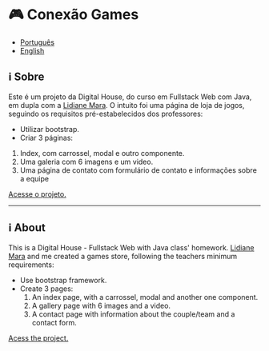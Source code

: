 # :video_game: Conexão Games

* [Português](https://github.com/gloriaporte/glorialidiane-conexao-games/#sobre)
* [English](https://github.com/gloriaporte/glorialidiane-conexao-games/#about)

## :information_source: Sobre

Este é um projeto da Digital House, do curso em Fullstack Web com Java, em dupla com a [Lidiane Mara](https://github.com/LidianeMara/conexao-games). O intuito foi uma página de loja de jogos, seguindo os requisitos pré-estabelecidos dos professores:

 * Utilizar bootstrap.
 * Criar 3 páginas:
  1. Index, com carrossel, modal e outro componente.
  2. Uma galeria com 6 imagens e um video.
  3. Uma página de contato com formulário de contato e informações sobre a equipe
  
  [Acesse o projeto.](https://gloriaporte.github.io/glorialidiane-conexao-games/)
  
  _______________________________
  
  ## :information_source: About
  
  This is a Digital House - Fullstack Web with Java class' homework. [Lidiane Mara](https://github.com/LidianeMara/conexao-games) and me created a games store, following the teachers minimum requirements:
   * Use bootstrap framework.
   * Create 3 pages:
      1. An index page, with a carrossel, modal and another one component.
      2. A gallery page with 6 images and a video.
      3. A contact page with information about the couple/team and a contact form.

  [Acess the project.](https://gloriaporte.github.io/glorialidiane-conexao-games/)

